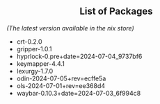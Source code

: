 <!--- This list was auto-generated by ./helper.sh. DO NOT edit this file manually. -->

<h2 align="center">List of Packages</h2>

_(The latest version available in the nix store)_

- crt-0.2.0
- gripper-1.0.1
- hyprlock-0.pre+date=2024-07-04_9737bf6
- keymapper-4.4.1
- lexurgy-1.7.0
- odin-2024-07-05+rev=ecffe5a
- ols-2024-07-01+rev=ee368d4
- waybar-0.10.3+date=2024-07-03_6f994c8
